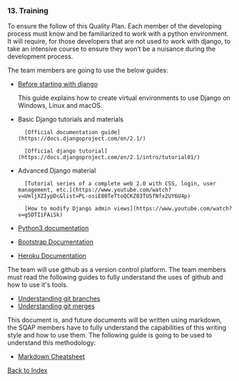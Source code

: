 ### 13. Training

To ensure the follow of this Quality Plan. Each member of the developing process 
must know and be familiarized to work with a python environment. It will require,
for those developers that are not used to work with django, to take an intensive 
course to ensure they won’t be a nuisance during the development process.

The team members are going to use the below guides:

* [Before starting with django](https://developer.mozilla.org/en-US/docs/Learn/Server-side/Django/development_environment)

    This guide explains how to create virtual environments to use Django on Windows, Linux and macOS.



* Basic Django tutorials and materials

        [Official documentation guide](https://docs.djangoproject.com/en/2.1/)

        [Official django tutorial](https://docs.djangoproject.com/en/2.1/intro/tutorial01/) 

* Advanced Django material

        [Tutorial series of a complete web 2.0 with CSS, login, user management, etc.](https://www.youtube.com/watch?v=UmljXZIypDc&list=PL-osiE80TeTtoQCKZ03TU5fNfx2UY6U4p)
    
        [How to modify Django admin views](https://www.youtube.com/watch?v=g5DTIiFAiSk)
    
* [Python3 documentation](https://docs.python.org/3.3/)

* [Bootstrap Documentation](https://getbootstrap.com/docs/4.3/getting-started/introduction/)

* [Heroku Documentation](https://devcenter.heroku.com/categories/reference)


The team will use github as a version control platform. The team members must read the following guides
to fully understand the uses of github and how to use it's tools.

* [Understanding git branches](https://www.atlassian.com/git/tutorials/using-branches)
* [Understanding git merges](https://www.atlassian.com/git/tutorials/using-branches/git-merge)

This document is, and future documents will be written using markdown, the SQAP members have to fully understand the capabilities
of this writing style and how to use them. The following guide is going to be used to understand this methodology:

* [Markdown Cheatsheet](https://github.com/adam-p/markdown-here/wiki/Markdown-Cheatsheet)

[Back to Index](./index.md)
